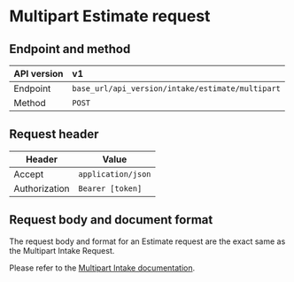 # Multipart Estimate request

## Endpoint and method

| API version | v1                                               |
|:------------|:-------------------------------------------------|
| Endpoint    | `base_url/api_version/intake/estimate/multipart` |
| Method      | `POST`                                           |

## Request header

| Header        | Value              |
|---------------|--------------------|
| Accept        | `application/json` |
| Authorization | `Bearer [token]`   |

## Request body and document format

The request body and format for an Estimate request are the exact same as the Multipart Intake Request.

Please refer to the [Multipart Intake documentation](intake_multipart.md).